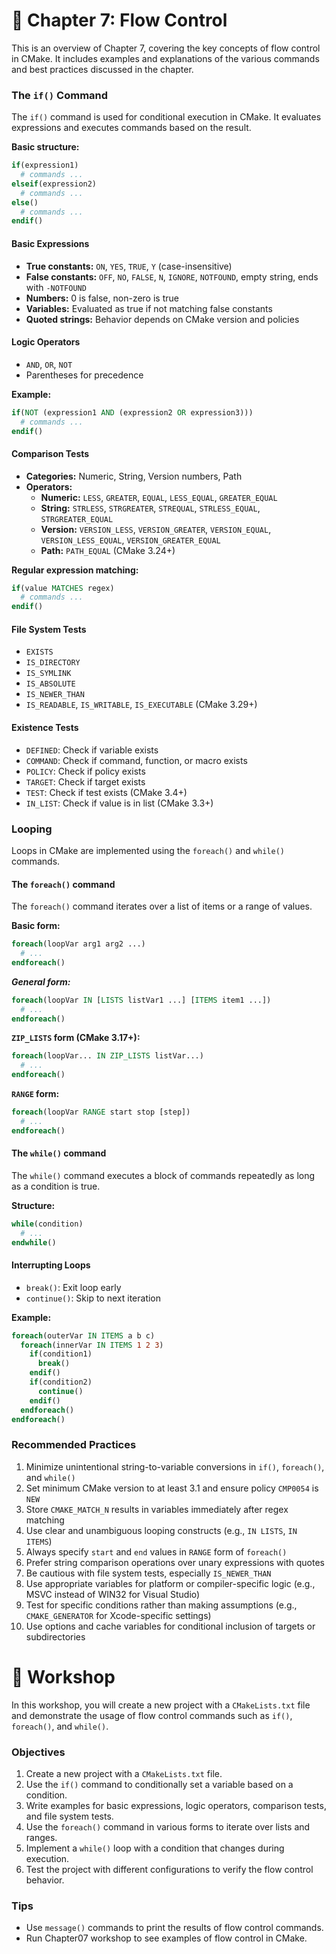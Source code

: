 # 📖 Chapter 7: Flow Control

This is an overview of Chapter 7, covering the key concepts of flow control in CMake. It includes examples and explanations of the various commands and best practices discussed in the chapter.

### The `if()` Command

The `if()` command is used for conditional execution in CMake. It evaluates expressions and executes commands based on the result.

**Basic structure:**

```cmake
if(expression1)
  # commands ...
elseif(expression2)
  # commands ...
else()
  # commands ...
endif()
```

#### Basic Expressions

- **True constants:** `ON`, `YES`, `TRUE`, `Y` (case-insensitive)
- **False constants:** `OFF`, `NO`, `FALSE`, `N`, `IGNORE`, `NOTFOUND`, empty string, ends with `-NOTFOUND`
- **Numbers:** 0 is false, non-zero is true
- **Variables:** Evaluated as true if not matching false constants
- **Quoted strings:** Behavior depends on CMake version and policies

#### Logic Operators

- `AND`, `OR`, `NOT`
- Parentheses for precedence

**Example:**

```cmake
if(NOT (expression1 AND (expression2 OR expression3)))
  # commands ...
endif()
```

#### Comparison Tests

- **Categories:** Numeric, String, Version numbers, Path
- **Operators:**
  - **Numeric:** `LESS`, `GREATER`, `EQUAL`, `LESS_EQUAL`, `GREATER_EQUAL`
  - **String:** `STRLESS`, `STRGREATER`, `STREQUAL`, `STRLESS_EQUAL`, `STRGREATER_EQUAL`
  - **Version:** `VERSION_LESS`, `VERSION_GREATER`, `VERSION_EQUAL`, `VERSION_LESS_EQUAL`, `VERSION_GREATER_EQUAL`
  - **Path:** `PATH_EQUAL` (CMake 3.24+)

**Regular expression matching:**

```cmake
if(value MATCHES regex)
  # commands ...
endif()
```

#### File System Tests

- `EXISTS`
- `IS_DIRECTORY`
- `IS_SYMLINK`
- `IS_ABSOLUTE`
- `IS_NEWER_THAN`
- `IS_READABLE`, `IS_WRITABLE`, `IS_EXECUTABLE` (CMake 3.29+)

#### Existence Tests

- `DEFINED`: Check if variable exists
- `COMMAND`: Check if command, function, or macro exists
- `POLICY`: Check if policy exists
- `TARGET`: Check if target exists
- `TEST`: Check if test exists (CMake 3.4+)
- `IN_LIST`: Check if value is in list (CMake 3.3+)

### Looping

Loops in CMake are implemented using the `foreach()` and `while()` commands.

#### The `foreach()` command

The `foreach()` command iterates over a list of items or a range of values.

**Basic form:**

```cmake
foreach(loopVar arg1 arg2 ...)
  # ...
endforeach()
```

**_General form:_**

```cmake
foreach(loopVar IN [LISTS listVar1 ...] [ITEMS item1 ...])
  # ...
endforeach()
```

**`ZIP_LISTS` form (CMake 3.17+):**

```cmake
foreach(loopVar... IN ZIP_LISTS listVar...)
  # ...
endforeach()
```

**`RANGE` form:**

```cmake
foreach(loopVar RANGE start stop [step])
  # ...
endforeach()
```

#### The `while()` command

The `while()` command executes a block of commands repeatedly as long as a condition is true.

**Structure:**

```cmake
while(condition)
  # ...
endwhile()
```

#### Interrupting Loops

- `break()`: Exit loop early
- `continue()`: Skip to next iteration

**Example:**

```cmake
foreach(outerVar IN ITEMS a b c)
  foreach(innerVar IN ITEMS 1 2 3)
    if(condition1)
      break()
    endif()
    if(condition2)
      continue()
    endif()
  endforeach()
endforeach()
```

### Recommended Practices

1. Minimize unintentional string-to-variable conversions in `if()`, `foreach()`, and `while()`
2. Set minimum CMake version to at least 3.1 and ensure policy `CMP0054` is `NEW`
3. Store `CMAKE_MATCH_N` results in variables immediately after regex matching
4. Use clear and unambiguous looping constructs (e.g., `IN LISTS`, `IN ITEMS`)
5. Always specify `start` and `end` values in `RANGE` form of `foreach()`
6. Prefer string comparison operations over unary expressions with quotes
7. Be cautious with file system tests, especially `IS_NEWER_THAN`
8. Use appropriate variables for platform or compiler-specific logic (e.g., MSVC instead of WIN32 for Visual Studio)
9. Test for specific conditions rather than making assumptions (e.g., `CMAKE_GENERATOR` for Xcode-specific settings)
10. Use options and cache variables for conditional inclusion of targets or subdirectories

# 🎯 Workshop

In this workshop, you will create a new project with a `CMakeLists.txt` file and demonstrate the usage of flow control commands such as `if()`, `foreach()`, and `while()`.

### Objectives

1. Create a new project with a `CMakeLists.txt` file.
2. Use the `if()` command to conditionally set a variable based on a condition.
3. Write examples for basic expressions, logic operators, comparison tests, and file system tests.
4. Use the `foreach()` command in various forms to iterate over lists and ranges.
5. Implement a `while()` loop with a condition that changes during execution.
6. Test the project with different configurations to verify the flow control behavior.

### Tips

- Use `message()` commands to print the results of flow control commands.
- Run Chapter07 workshop to see examples of flow control in CMake.
